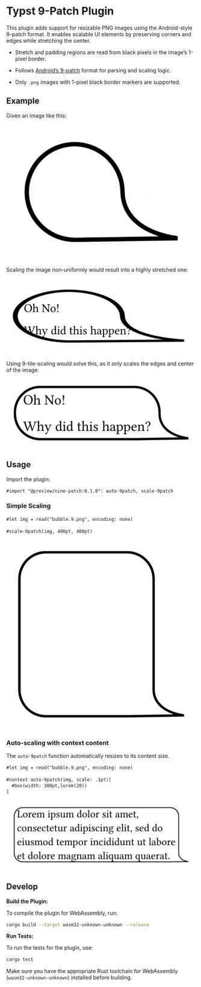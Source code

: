 # Typst 9-Patch Plugin

This plugin adds support for resizable PNG images using the Android-style 9-patch format. It enables scalable UI elements by preserving corners and edges while stretching the center.

* Stretch and padding regions are read from black pixels in the image’s 1-pixel border.

* Follows [Android’s 9-patch](https://developer.android.com/studio/write/draw9patch) format for parsing and scaling logic.

* Only `.png` images with 1-pixel black border markers are supported.

## Example

Given an image like this:

![A small speech bubble with no content.](docs/example-1.svg)

Scaling the image non-uniformly would result into a highly stretched one:

![A highly stretched speech bubble saying "Oh No! Why did this happen?" ](docs/example-2.svg)

Using 9-tile-scaling would solve this, as it only scales the edges and center of the image:

![A regular speech bubble saying "Oh No! Why did this happen?"](docs/example-3.svg)

## Usage

Import the plugin:

```typ
#import "@preview/nine-patch:0.1.0": auto-9patch, scale-9patch
```

### Simple Scaling

```typ
#let img = read("bubble.9.png", encoding: none)

#scale-9patch(img, 400pt, 400pt)
```

![A large speech bubble with no content.](./docs/example-4.svg)

### Auto-scaling with context content

The `auto-9patch` function automatically resizes to its content size.

```typ
#let img = read("bubble.9.png", encoding: none)

#context auto-9patch(img, scale: .1pt)[
  #box(width: 300pt,lorem(20))
]
```

![A large and fitted speech bubble with a lorem ipsum text.](./docs/example-5.svg)


## Develop

**Build the Plugin:**

To compile the plugin for WebAssembly, run:

```bash
cargo build --target wasm32-unknown-unknown --release
```

**Run Tests:**

To run the tests for the plugin, use:

```bash
cargo test
```

Make sure you have the appropriate Rust toolchain for WebAssembly (`wasm32-unknown-unknown`) installed before building.